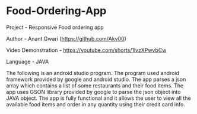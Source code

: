 # Food-Ordering-App
Project - Responsive Food ordering app

Author - Anant Gwari (https://github.com/Akv00)

Video Demonstration - https://youtube.com/shorts/1lvzXPwvbCw

Language - JAVA

The following is an android studio program. The program used android framework provided by google and android studio. The app parses a json array which contains a list of some restaurants and their food items. The app uses GSON library provided by google to parse the json object into JAVA object. The app is fully functional and it allows the user to view all the available food items and order in any quantity using their credit card info.
